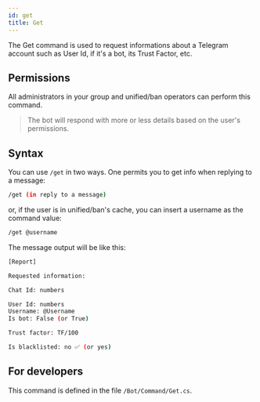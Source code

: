 ```yaml
---
id: get
title: Get
---
```


The Get command is used to request informations about a Telegram account such as User Id, if it's a bot, its Trust 
Factor, etc.

## Permissions

All administrators in your group and unified/ban operators can perform this command.

> The bot will respond with more or less details based on the user's permissions.

## Syntax

You can use `/get` in two ways. One permits you to get info when replying to a message:

```bash
/get (in reply to a message)
```

or, if the user is in unified/ban's cache, you can insert a username as the command value:

```bash
/get @username
```

The message output will be like this:

```bash
[Report]

Requested information:

Chat Id: numbers

User Id: numbers
Username: @Username
Is bot: False (or True)

Trust factor: TF/100 

Is blacklisted: no ✅ (or yes)
```

## For developers

This command is defined in the file `/Bot/Command/Get.cs`.
